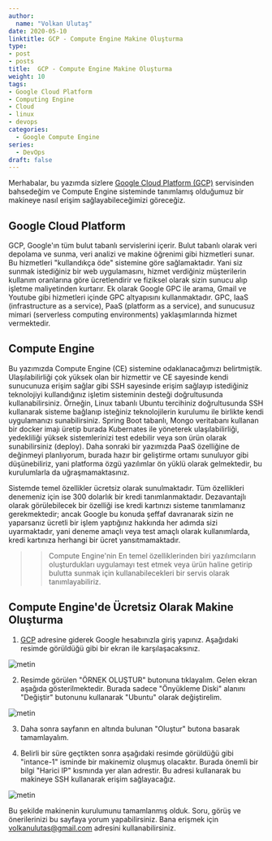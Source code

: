 ```yaml
---
author:
  name: "Volkan Ulutaş"
date: 2020-05-10
linktitle: GCP - Compute Engine Makine Oluşturma
type:
- post
- posts
title:  GCP - Compute Engine Makine Oluşturma
weight: 10
tags:
- Google Cloud Platform
- Computing Engine
- Cloud
- linux
- devops
categories: 
  - Google Compute Engine
series:
  - DevOps
draft: false
---
```


Merhabalar, bu yazımda sizlere [Google Cloud Platform (GCP)](https://cloud.google.com/) servisinden bahsedeğim ve Compute Engine sisteminde tanımlamış olduğumuz bir makineye nasıl erişim sağlayabileceğimizi göreceğiz.

## Google Cloud Platform 
GCP, Google'ın tüm bulut tabanlı servislerini içerir. Bulut tabanlı olarak veri depolama ve sunma, veri analizi ve makine öğrenimi gibi hizmetleri sunar. Bu hizmetleri "kullandıkça öde" sistemine göre sağlamaktadır. Yani siz sunmak istediğiniz bir web uygulamasını, hizmet verdiğiniz müşterilerin kullanım oranlarına göre ücretlendirir ve fiziksel olarak sizin sunucu alıp işletme maliyetinden kurtarır. Ek olarak Google GPC ile arama, Gmail ve Youtube gibi hizmetleri içinde GPC altyapısını kullanmaktadır. GPC,  IaaS (infrastructure as a service), PaaS (platform as a service), and sunucusuz mimari (serverless computing environments) yaklaşımlarında hizmet vermektedir.

## Compute Engine
Bu yazımızda Compute Engine (CE) sistemine odaklanacağımızı belirtmiştik. Ulaşılabilirliği çok yüksek olan bir hizmettir ve CE sayesinde kendi sunucunuza erişim sağlar gibi SSH sayesinde erişim sağlayıp istediğiniz teknolojiyi kullandığınız işletim sisteminin desteği doğrultusunda kullanabilirsiniz. Örneğin, Linux tabanlı Ubuntu tercihiniz doğrultusunda SSH kullanarak sisteme bağlanıp isteğiniz teknolojilerin kurulumu ile birlikte kendi uygulamanızı sunabilirsiniz. Spring Boot tabanlı, Mongo veritabanı kullanan bir docker imajı üretip burada Kubernates ile yöneterek ulaşılabilirliği, yedekliliği yüksek sistemlerinizi test edebilir veya son ürün olarak sunabilirsiniz (deploy). Daha sonraki bir yazımızda PaaS özelliğine de değinmeyi planlıyorum, burada hazır bir geliştirme ortamı sunuluyor gibi düşünebiliriz, yani platforma özgü yazılımlar ön yüklü olarak gelmektedir, bu kurulumlarla da uğraşmamaktasınız.

Sistemde temel özellikler ücretsiz olarak sunulmaktadır. Tüm özellikleri denemeniz için ise 300 dolarlık bir kredi tanımlanmaktadır. Dezavantajlı olarak görülebilecek bir özelliği ise kredi kartınızı sisteme tanımlamanız gerekmektedir; ancak Google bu konuda şeffaf davranarak sizin ne yaparsanız ücretli bir işlem yaptığınız hakkında her adımda sizi uyarmaktadır, yani deneme amaçlı veya test amaçlı olarak kullanımlarda, kredi kartınıza herhangi bir ücret yansıtmamaktadır.

>> Compute Engine'nin En temel özelliklerinden biri yazılımcıların oluşturdukları uygulamayı test etmek veya ürün haline getirip bulutta sunmak için kullanabilecekleri bir servis olarak tanımlayabiliriz. 

## Compute Engine'de Ücretsiz Olarak Makine Oluşturma

1. [GCP](https://console.cloud.google.com/compute) adresine giderek Google hesabınızla giriş yapınız. Aşağıdaki resimde görüldüğü gibi bir ekran ile karşılaşacaksınız. 

![metin](/images/gcp-ce-1/1.png)

2. Resimde görülen "ÖRNEK OLUŞTUR" butonuna tıklayalım. Gelen ekran aşağıda gösterilmektedir. Burada sadece "Önyükleme Diski" alanını "Değiştir" butonunu kullanarak "Ubuntu" olarak değiştirelim.

![metin](/images/gcp-ce-1/2.png)

3. Daha sonra sayfanın en altında bulunan "Oluştur" butona basarak tamamlayalım. 


4. Belirli bir süre geçtikten sonra aşağıdaki resimde görüldüğü gibi "intance-1" isminde bir makinemiz oluşmuş olacaktır. Burada önemli bir bilgi "Harici IP" kısmında yer alan adrestir. Bu adresi kullanarak bu makineye SSH kullanarak erişim sağlayacağız.

![metin](/images/gcp-ce-1/3.png)



Bu şekilde makinenin kurulumunu tamamlanmış olduk. Soru, görüş ve önerilerinizi bu sayfaya yorum yapabilirsiniz. Bana erişmek için volkanulutas@gmail.com adresini kullanabilirsiniz.





